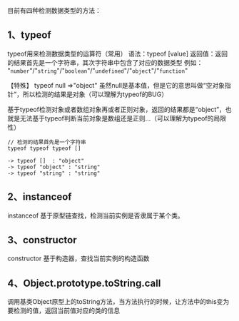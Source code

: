 目前有四种检测数据类型的方法：
## 1、typeof
typeof用来检测数据类型的运算符（常用）
语法：typeof [value]
返回值：返回的结果首先是一个字符串，其次字符串中包含了对应的数据类型
例如：
"`number`"/"`string`"/"`boolean`"/"`undefined`"/"`object`"/"`function`"

【特殊】
typeof null =>"object" 虽然null是基本值，但是它的意思叫做“空对象指针”，所以检测的结果是对象（可以理解为typeof的BUG）

基于typeof检测对象或者数组对象再或者正则对象，返回的结果都是“object”，也就是无法基于typeof判断当前对象是数组还是正则...（可以理解为typeof的局限性）
```
// 检测的结果首先是一个字符串
typeof typeof typeof []

-> typeof []  : "object"
-> typeof "object" : "string"
-> typeof "string" : "string"
```
## 2、instanceof
instanceof 基于原型链查找，检测当前实例是否隶属于某个类。

## 3、constructor
constructor 基于构造器，查找当前实例的构造函数
## 4、Object.prototype.toString.call
 调用基类Object原型上的toString方法，当方法执行的时候，让方法中的this变为要检测的值，返回当前值对应的类的信息
